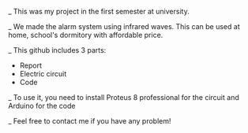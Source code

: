 _ This was my project in the first semester at university.

_ We made the alarm system using infrared waves. This can be used at home, school's dormitory with affordable price.

_ This github includes 3 parts:
  + Report
  + Electric circuit
  + Code

_ To use it, you need to install Proteus 8 professional for the circuit and Arduino for the code

_ Feel free to contact me if you have any problem!
  
